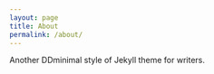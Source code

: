 ```yaml
---
layout: page
title: About
permalink: /about/
---
```


Another DDminimal style of Jekyll theme for writers.
